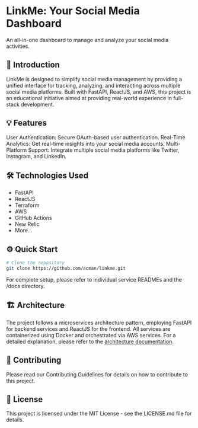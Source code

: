 # LinkMe: Your Social Media Dashboard
An all-in-one dashboard to manage and analyze your social media activities.

## 🚀 Introduction
LinkMe is designed to simplify social media management by providing a unified interface for tracking, analyzing, and interacting across multiple social media platforms. Built with FastAPI, ReactJS, and AWS, this project is an educational initiative aimed at providing real-world experience in full-stack development.

## 💡 Features
User Authentication: Secure OAuth-based user authentication.
Real-Time Analytics: Get real-time insights into your social media accounts.
Multi-Platform Support: Integrate multiple social media platforms like Twitter, Instagram, and LinkedIn.
## 🛠️ Technologies Used
* FastAPI
* ReactJS
* Terraform
* AWS
* GitHub Actions
* New Relic
* More...
## ⚙️ Quick Start
```bash
# Clone the repository
git clone https://github.com/acman/linkme.git
```

For complete setup, please refer to individual service READMEs and the /docs directory.

## 🏗️ Architecture
The project follows a microservices architecture pattern, employing FastAPI for backend services and ReactJS for the frontend. All services are containerized using Docker and orchestrated via AWS services. For a detailed explanation, please refer to the [architecture documentation](/docs/architecture).

## 🤝 Contributing
Please read our Contributing Guidelines for details on how to contribute to this project.

## 📄 License
This project is licensed under the MIT License - see the LICENSE.md file for details.
